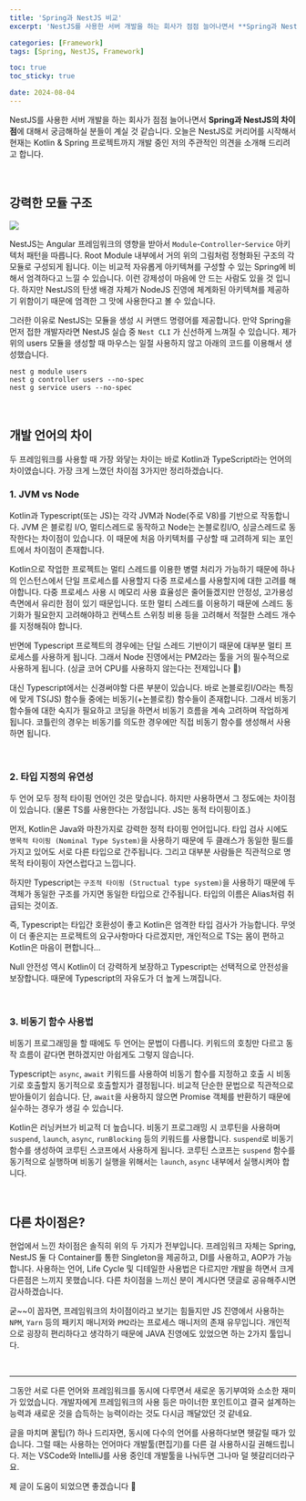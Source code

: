 ```yaml
---
title: 'Spring과 NestJS 비교'
excerpt: 'NestJS를 사용한 서버 개발을 하는 회사가 점점 늘어나면서 **Spring과 NestJS의 차이점**에 대해서 궁금해하실 분들이 계실 것 같습니다. 오늘은 NestJS로 커리어를 시작해서 현재는 Kotlin & Spring 프로젝트까지 개발 중인 저의 주관적인 의견을 소개해 드리려고 합니다.'

categories: [Framework]
tags: [Spring, NestJS, Framework]

toc: true
toc_sticky: true

date: 2024-08-04
---
```


NestJS를 사용한 서버 개발을 하는 회사가 점점 늘어나면서 **Spring과 NestJS의 차이점**에 대해서 궁금해하실 분들이 계실 것 같습니다. 오늘은 NestJS로 커리어를 시작해서 현재는 Kotlin & Spring 프로젝트까지 개발 중인 저의 주관적인 의견을 소개해 드리려고 합니다.

<br>

## 강력한 모듈 구조

![](https://velog.velcdn.com/images/gnlee95/post/47be26c8-1136-4fb5-a1a4-4c6c8144521f/image.png)

NestJS는 Angular 프레임워크의 영향을 받아서 `Module`-`Controller`-`Service` 아키텍처 패턴을 따릅니다. Root Module 내부에서 거의 위의 그림처럼 정형화된 구조의 각 모듈로 구성되게 됩니다. 이는 비교적 자유롭게 아키텍쳐를 구성할 수 있는 Spring에 비해서 엄격하다고 느낄 수 있습니다. 이런 강제성이 마음에 안 드는 사람도 있을 것 입니다. 하지만 NestJS의 탄생 배경 자체가 NodeJS 진영에 체계화된 아키텍쳐를 제공하기 위함이기 때문에 엄격한 그 맛에 사용한다고 볼 수 있습니다.

그러한 이유로 NestJS는 모듈을 생성 시 커맨드 명령어를 제공합니다. 만약 Spring을 먼저 접한 개발자라면 NestJS 실습 중 `Nest CLI` 가 신선하게 느껴질 수 있습니다. 제가 위의 users 모듈을 생성할 때 마우스는 일절 사용하지 않고 아래의 코드를 이용해서 생성했습니다.

```
nest g module users
nest g controller users --no-spec
nest g service users --no-spec
```

<br>

## 개발 언어의 차이

두 프레임워크를 사용할 때 가장 와닿는 차이는 바로 Kotlin과 TypeScript라는 언어의 차이였습니다. 가장 크게 느꼈던 차이점 3가지만 정리하겠습니다.

### 1. JVM vs Node

Kotlin과 Typescript(또는 JS)는 각각 JVM과 Node(주로 V8)를 기반으로 작동합니다.
JVM 은 블로킹 I/O, 멀티스레드로 동작하고 Node는 논블로킹I/O, 싱글스레드로 동작한다는 차이점이 있습니다. 이 때문에 처음 아키텍처를 구상할 때 고려하게 되는 포인트에서 차이점이 존재합니다.

Kotlin으로 작업한 프로젝트는 멀티 스레드를 이용한 병렬 처리가 가능하기 때문에 하나의 인스턴스에서 단일 프로세스를 사용할지 다중 프로세스를 사용할지에 대한 고려를 해야합니다. 다중 프로세스 사용 시 메모리 사용 효율성은 줄어들겠지만 안정성, 고가용성 측면에서 유리한 점이 있기 때문입니다. 또한 멀티 스레드를 이용하기 때문에 스레드 동기화가 필요한지 고려해야하고 컨텍스트 스위칭 비용 등을 고려해서 적절한 스레드 개수를 지정해줘야 합니다.

반면에 Typescript 프로젝트의 경우에는 단일 스레드 기반이기 때문에 대부분 멀티 프로세스를 사용하게 됩니다. 그래서 Node 진영에서는 PM2라는 툴을 거의 필수적으로 사용하게 됩니다. (싱글 코어 CPU를 사용하지 않는다는 전제입니다 🙂)

대신 Typescript에서는 신경써야할 다른 부분이 있습니다. 바로 논블로킹I/O라는 특징에 맞게 TS(JS) 함수들 중에는 비동기(+논블로킹) 함수들이 존재합니다. 그래서 비동기 함수들에 대한 숙지가 필요하고 코딩을 하면서 비동기 흐름을 계속 고려하며 작업하게 됩니다. 코틀린의 경우는 비동기를 의도한 경우에만 직접 비동기 함수를 생성해서 사용하면 됩니다.

<br>

### 2. 타입 지정의 유연성

두 언어 모두 정적 타이핑 언어인 것은 맞습니다. 하지만 사용하면서 그 정도에는 차이점이 있습니다.
(물론 TS를 사용한다는 가정입니다. JS는 동적 타이핑이죠.)

먼저, Kotlin은 Java와 마찬가지로 강력한 정적 타이핑 언어입니다. 타입 검사 시에도 `명목적 타이핑 (Nominal Type System)`을 사용하기 때문에 두 클래스가 동일한 필드를 가지고 있어도 서로 다른 타입으로 간주됩니다. 그리고 대부분 사람들은 직관적으로 명목적 타이핑이 자연스럽다고 느낍니다.

하지만 Typescript는 `구조적 타이핑 (Structual type system)`을 사용하기 때문에 두 객체가 동일한 구조를 가지면 동일한 타입으로 간주됩니다. 타입의 이름은 Alias처럼 취급되는 것이죠.

즉, Typescript는 타입간 호환성이 좋고 Kotlin은 엄격한 타입 검사가 가능합니다. 무엇이 더 좋은지는 프로젝트의 요구사항마다 다르겠지만, 개인적으로 TS는 몸이 편하고 Kotlin은 마음이 편합니다...

Null 안전성 역시 Kotlin이 더 강력하게 보장하고 Typescript는 선택적으로 안전성을 보장합니다. 때문에 Typescript의 자유도가 더 높게 느껴집니다.

<br>

### 3. 비동기 함수 사용법

비동기 프로그래밍을 할 때에도 두 언어는 문법이 다릅니다. 키워드의 호칭만 다르고 동작 흐름이 같다면 편하겠지만 아쉽게도 그렇지 않습니다.

Typescript는 `async`, `await` 키워드를 사용하여 비동기 함수를 지정하고 호출 시 비동기로 호출할지 동기적으로 호출할지가 결정됩니다. 비교적 단순한 문법으로 직관적으로 받아들이기 쉽습니다. 단, `await`을 사용하지 않으면 Promise 객체를 반환하기 때문에 실수하는 경우가 생길 수 있습니다.

Kotlin은 러닝커브가 비교적 더 높습니다. 비동기 프로그래밍 시 코루틴을 사용하며 `suspend`, `launch`, `async`, `runBlocking` 등의 키워드를 사용합니다. `suspend`로 비동기 함수를 생성하여 코루틴 스코프에서 사용하게 됩니다. 코루틴 스코프는 `suspend` 함수를 동기적으로 실행하며 비동기 실행을 위해서는 `launch`, `async` 내부에서 실행시켜야 합니다.

<br>

## 다른 차이점은?

현업에서 느낀 차이점은 솔직히 위의 두 가지가 전부입니다. 프레임워크 자체는 Spring, NestJS 둘 다 Container를 통한 Singleton을 제공하고, DI를 사용하고, AOP가 가능합니다. 사용하는 언어, Life Cycle 및 디테일한 사용법은 다르지만 개발을 하면서 크게 다른점은 느끼지 못했습니다. 다른 차이점을 느끼신 분이 계시다면 댓글로 공유해주시면 감사하겠습니다.

굳~~이 꼽자면, 프레임워크의 차이점이라고 보기는 힘들지만 JS 진영에서 사용하는 `NPM`, `Yarn` 등의 패키지 매니저와 `PM2`라는 프로세스 매니저의 존재 유무입니다. 개인적으로 굉장히 편리하다고 생각하기 때문에 JAVA 진영에도 있었으면 하는 2가지 툴입니다.

<br>

---

그동안 서로 다른 언어와 프레임워크를 동시에 다루면서 새로운 동기부여와 소소한 재미가 있었습니다. 개발자에게 프레임워크의 사용 등은 마이너한 포인트이고 결국 설계하는 능력과 새로운 것을 습득하는 능력이라는 것도 다시금 깨달았던 것 같네요.

글을 마치며 꿀팁(?) 하나 드리자면, 동시에 다수의 언어를 사용하다보면 헷갈릴 때가 있습니다. 그럴 때는 사용하는 언어마다 개발툴(편집기)를 다른 걸 사용하시길 권해드립니다. 저는 VSCode와 IntelliJ를 사용 중인데 개발툴을 나눠두면 그나마 덜 헷갈리더라구요.

제 글이 도움이 되었으면 좋겠습니다 🙂
